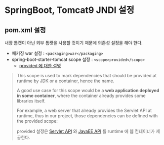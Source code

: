 # SpringBoot, Tomcat9 JNDI 설정

## pom.xml 설정

내장 톰캣이 아닌 외부 톰캣을 사용할 것이기 때문에 의존성 설정을 해야 한다.

- 패키징 war 설정 : `<packaging>war</packaging>`
- spring-boot-starter-tomcat scope 설정 : `<scope>provided</scope>`
  - [provided 에 대한 설명](https://www.baeldung.com/maven-dependency-scopes#2-provided)

> This scope is used to mark dependencies that should be provided at runtime by JDK or a container, hence the name.
>
> A good use case for this scope would be a __web application deployed in some container__, where the container already provides some libraries itself.
>
> For example, a web server that already provides the Servlet API at runtime, thus in our project, those dependencies can be defined with the provided scope:
>
> provided 설정은 [Servlet API](https://tomcat.apache.org/tomcat-5.5-doc/servletapi/) 와 [JavaEE API](https://docs.oracle.com/javaee/7/api/toc.htm) 를 runtime 에 웹 컨테이너가 제공한다.

